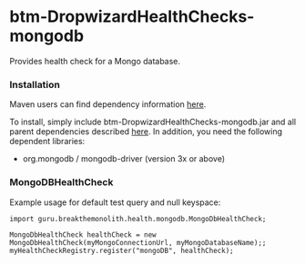 # btm-DropwizardHealthChecks-mongodb
Provides health check for a Mongo database. 

### Installation

Maven users can find dependency information [here](http://search.maven.org/#search%7Cga%7C1%7Cg%3A%22guru.breakthemonolith%22%20AND%20a%3A%22btm-DropwizardHealthChecks-mongodb%22).

To install, simply include btm-DropwizardHealthChecks-mongodb.jar and all parent dependencies described [here](../README.md). In addition, you need the following dependent libraries:
* org.mongodb / mongodb-driver (version 3x or above)

### MongoDBHealthCheck

Example usage for default test query and null keyspace:
```  
import guru.breakthemonolith.health.mongodb.MongoDbHealthCheck;

MongoDbHealthCheck healthCheck = new MongoDbHealthCheck(myMongoConnectionUrl, myMongoDatabaseName);;
myHealthCheckRegistry.register("mongoDB", healthCheck);
```  
